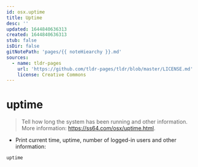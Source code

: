 ```yaml
---
id: osx.uptime
title: Uptime
desc: ''
updated: 1644840636313
created: 1644840636313
stub: false
isDir: false
gitNotePath: 'pages/{{ noteHiearchy }}.md'
sources:
  - name: tldr-pages
    url: 'https://github.com/tldr-pages/tldr/blob/master/LICENSE.md'
    license: Creative Commons
---
```

# uptime

> Tell how long the system has been running and other information.
> More information: <https://ss64.com/osx/uptime.html>.

- Print current time, uptime, number of logged-in users and other information:

`uptime`


